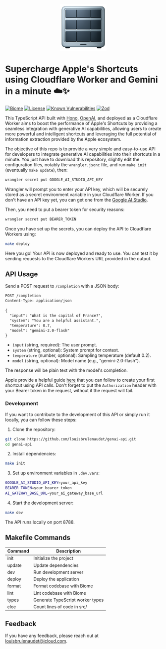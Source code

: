 <p align="center">
  <img src="assets/thumbnail.png" alt="Bodyboard Thumbnail" height="150" />
</p>

# Supercharge Apple's Shortcuts using Cloudflare Worker and Gemini in a minute ☁️✨

[![Biome](https://img.shields.io/badge/lint-biome-blue?logo=biome)](https://biomejs.dev/)
[![License](https://img.shields.io/badge/License-Apache_2.0-blue.svg)](./LICENSE)
[![Known Vulnerabilities](https://snyk.io/test/github/louisbrulenaudet/genai-api/badge.svg)](https://snyk.io/test/github/louisbrulenaudet/genai-api)
[![Zod](https://img.shields.io/badge/validation-zod-blueviolet?logo=zod)](https://github.com/colinhacks/zod)

This TypeScript API built with [Hono](https://hono.dev/), [OpenAI](https://openai.com/), and deployed as a Cloudflare Worker aims to boost the performance of Apple's Shortcuts by providing a seamless integration with generative AI capabilities, allowing users to create more powerful and intelligent shortcuts and leveraging the full potential of information extraction provided by the Apple ecosystem.

The objective of this repo is to provide a very simple and easy-to-use API for developers to integrate generative AI capabilities into their shortcuts in a minute. You just have to download this repository, slightly edit the configuration files, notably the `wrangler.jsonc` file, and run `make init` (eventually `make update`), then:

```bash
wrangler secret put GOOGLE_AI_STUDIO_API_KEY
````

Wrangler will prompt you to enter your API key, which will be securely stored as a secret environment variable in your Cloudflare Worker. If you don't have an API key yet, you can get one from the [Google AI Studio](https://aistudio.google.com/apikey).

Then, you need to put a bearer token for security reasons:

```bash
wrangler secret put BEARER_TOKEN
```

Once you have set up the secrets, you can deploy the API to Cloudflare Workers using:

```bash
make deploy
```

Here you go! Your API is now deployed and ready to use. You can test it by sending requests to the Cloudflare Workers URL provided in the output.

## API Usage

Send a POST request to `/completion` with a JSON body:

```http
POST /completion
Content-Type: application/json

{
  "input": "What is the capital of France?",
  "system": "You are a helpful assistant.",
  "temperature": 0.7,
  "model": "gemini-2.0-flash"
}
```

- `input` (string, required): The user prompt.
- `system` (string, optional): System prompt for context.
- `temperature` (number, optional): Sampling temperature (default 0.2).
- `model` (string, optional): Model name (e.g., "gemini-2.0-flash").

The response will be plain text with the model's completion.

Apple provide a helpful guide [here](https://support.apple.com/fr-fr/guide/shortcuts/apd58d46713f/ios) that you can follow to create your first shortcut using API calls. Don't forget to put the `Authorization` header with your Bearer token in the request, without it the request will fail.

### Development

If you want to contribute to the development of this API or simply run it locally, you can follow these steps:

1. Clone the repository:

```sh
git clone https://github.com/louisbrulenaudet/genai-api.git
cd genai-api
```

2. Install dependencies:

```sh
make init
```

3. Set up environment variables in `.dev.vars`:

```sh
GOOGLE_AI_STUDIO_API_KEY=your_api_key
BEARER_TOKEN=your_bearer_token
AI_GATEWAY_BASE_URL=your_ai_gateway_base_url
```

4. Start the development server:

```sh
make dev
```

The API runs locally on port 8788.

## Makefile Commands

| Command   | Description                                 |
|-----------|---------------------------------------------|
| init      | Initialize the project                      |
| update    | Update dependencies                         |
| dev       | Run development server                      |
| deploy    | Deploy the application                      |
| format    | Format codebase with Biome                  |
| lint      | Lint codebase with Biome                    |
| types     | Generate TypeScript worker types            |
| cloc      | Count lines of code in src/                 |

## Feedback
If you have any feedback, please reach out at [louisbrulenaudet@icloud.com](mailto:louisbrulenaudet@icloud.com).
